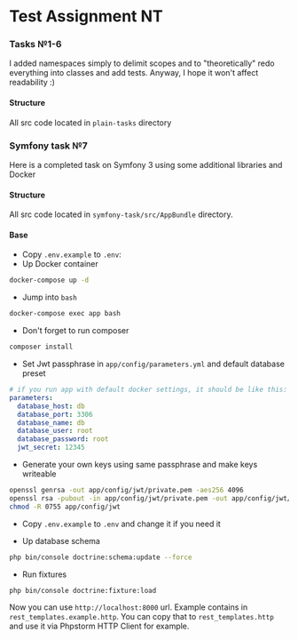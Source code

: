 # Test Assignment NT

### Tasks №1-6

I added namespaces simply to delimit scopes and to "theoretically" redo everything into classes and add tests. Anyway, I
hope it won't affect readability :)

#### Structure

All src code located in ``plain-tasks`` directory

### Symfony task №7

Here is a completed task on Symfony 3 using some additional libraries and Docker

#### Structure

All src code located in ``symfony-task/src/AppBundle`` directory.

#### Base

- Copy ``.env.example`` to ``.env``:
- Up Docker container

```bash
docker-compose up -d
```

- Jump into ``bash``

```bash
docker-compose exec app bash
```

- Don't forget to run composer

```bash
composer install
```

- Set Jwt passphrase in ``app/config/parameters.yml`` and default database preset

```yaml
# if you run app with default docker settings, it should be like this:
parameters:
  database_host: db
  database_port: 3306
  database_name: db
  database_user: root
  database_password: root
  jwt_secret: 12345
```

- Generate your own keys using same passphrase and make keys writeable

```bash
openssl genrsa -out app/config/jwt/private.pem -aes256 4096
openssl rsa -pubout -in app/config/jwt/private.pem -out app/config/jwt/public.pem
chmod -R 0755 app/config/jwt
```

- Copy ``.env.example`` to ``.env`` and change it if you need it

- Up database schema

```bash
php bin/console doctrine:schema:update --force
```

- Run fixtures

```bash
php bin/console doctrine:fixture:load
```

Now you can use ``http://localhost:8000`` url. Example contains in ``rest_templates.example.http``.
You can copy that to ``rest_templates.http`` and use it via Phpstorm HTTP Client for example.
